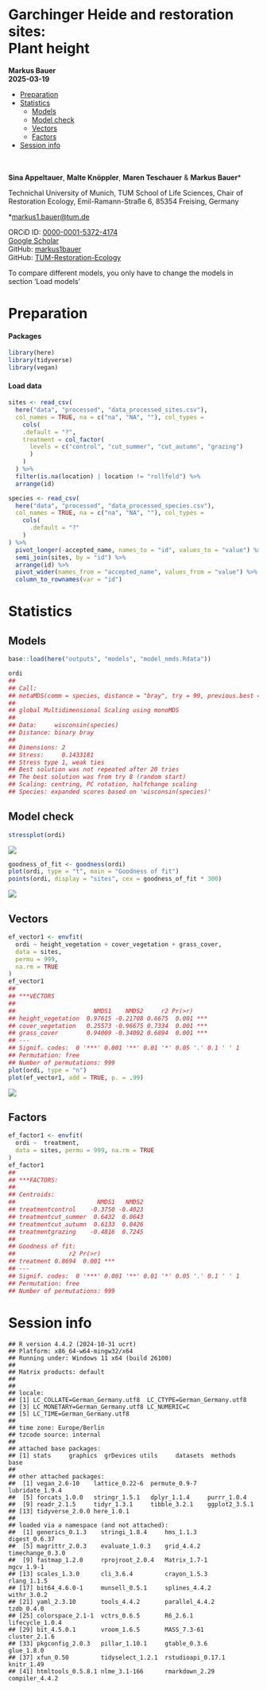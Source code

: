 Garchinger Heide and restoration sites: <br> Plant height
================
<b>Markus Bauer</b> <br>
<b>2025-03-19</b>

- [Preparation](#preparation)
- [Statistics](#statistics)
  - [Models](#models)
  - [Model check](#model-check)
  - [Vectors](#vectors)
  - [Factors](#factors)
- [Session info](#session-info)

<br/> <br/> <b>Sina Appeltauer</b>, <b>Malte Knöppler</b>, <b>Maren
Teschauer</b> & <b>Markus Bauer</b>\*

Technichal University of Munich, TUM School of Life Sciences, Chair of
Restoration Ecology, Emil-Ramann-Straße 6, 85354 Freising, Germany

\*<markus1.bauer@tum.de>

ORCiD ID: [0000-0001-5372-4174](https://orcid.org/0000-0001-5372-4174)
<br> [Google
Scholar](https://scholar.google.de/citations?user=oHhmOkkAAAAJ&hl=de&oi=ao)
<br> GitHub: [markus1bauer](https://github.com/markus1bauer) <br>
GitHub:
[TUM-Restoration-Ecology](https://github.com/TUM-Restoration-Ecology)

To compare different models, you only have to change the models in
section ‘Load models’

# Preparation

#### Packages

``` r
library(here)
library(tidyverse)
library(vegan)
```

#### Load data

``` r
sites <- read_csv(
  here("data", "processed", "data_processed_sites.csv"),
  col_names = TRUE, na = c("na", "NA", ""), col_types =
    cols(
    .default = "?",
    treatment = col_factor(
      levels = c("control", "cut_summer", "cut_autumn", "grazing")
      )
    )
  ) %>%
  filter(is.na(location) | location != "rollfeld") %>%
  arrange(id)

species <- read_csv(
  here("data", "processed", "data_processed_species.csv"),
  col_names = TRUE, na = c("na", "NA", ""), col_types =
    cols(
      .default = "?"
    )
) %>%
  pivot_longer(-accepted_name, names_to = "id", values_to = "value") %>%
  semi_join(sites, by = "id") %>%
  arrange(id) %>%
  pivot_wider(names_from = "accepted_name", values_from = "value") %>%
  column_to_rownames(var = "id")
```

# Statistics

## Models

``` r
base::load(here("outputs", "models", "model_nmds.Rdata"))
```

``` r
ordi
## 
## Call:
## metaMDS(comm = species, distance = "bray", try = 99, previous.best = TRUE,      binary = TRUE, na.rm = TRUE) 
## 
## global Multidimensional Scaling using monoMDS
## 
## Data:     wisconsin(species) 
## Distance: binary bray 
## 
## Dimensions: 2 
## Stress:     0.1433181 
## Stress type 1, weak ties
## Best solution was not repeated after 20 tries
## The best solution was from try 8 (random start)
## Scaling: centring, PC rotation, halfchange scaling 
## Species: expanded scores based on 'wisconsin(species)'
```

## Model check

``` r
stressplot(ordi)
```

![](model_check_nmds_files/figure-gfm/model-check-1.png)<!-- -->

``` r
goodness_of_fit <- goodness(ordi)
plot(ordi, type = "t", main = "Goodness of fit")
points(ordi, display = "sites", cex = goodness_of_fit * 300)
```

![](model_check_nmds_files/figure-gfm/model-check-2.png)<!-- -->

## Vectors

``` r
ef_vector1 <- envfit(
  ordi ~ height_vegetation + cover_vegetation + grass_cover,
  data = sites,
  permu = 999,
  na.rm = TRUE
)
ef_vector1
## 
## ***VECTORS
## 
##                      NMDS1    NMDS2     r2 Pr(>r)    
## height_vegetation  0.97615 -0.21708 0.6675  0.001 ***
## cover_vegetation   0.25573 -0.96675 0.7334  0.001 ***
## grass_cover        0.94009 -0.34092 0.6894  0.001 ***
## ---
## Signif. codes:  0 '***' 0.001 '**' 0.01 '*' 0.05 '.' 0.1 ' ' 1
## Permutation: free
## Number of permutations: 999
plot(ordi, type = "n")
plot(ef_vector1, add = TRUE, p. = .99)
```

![](model_check_nmds_files/figure-gfm/r2-1.png)<!-- -->

## Factors

``` r
ef_factor1 <- envfit(
  ordi ~  treatment,
  data = sites, permu = 999, na.rm = TRUE
)
ef_factor1
## 
## ***FACTORS:
## 
## Centroids:
##                       NMDS1   NMDS2
## treatmentcontrol    -0.3750 -0.4023
## treatmentcut_summer  0.6432  0.0643
## treatmentcut_autumn  0.6133  0.0426
## treatmentgrazing    -0.4816  0.7245
## 
## Goodness of fit:
##               r2 Pr(>r)    
## treatment 0.8694  0.001 ***
## ---
## Signif. codes:  0 '***' 0.001 '**' 0.01 '*' 0.05 '.' 0.1 ' ' 1
## Permutation: free
## Number of permutations: 999
```

# Session info

    ## R version 4.4.2 (2024-10-31 ucrt)
    ## Platform: x86_64-w64-mingw32/x64
    ## Running under: Windows 11 x64 (build 26100)
    ## 
    ## Matrix products: default
    ## 
    ## 
    ## locale:
    ## [1] LC_COLLATE=German_Germany.utf8  LC_CTYPE=German_Germany.utf8   
    ## [3] LC_MONETARY=German_Germany.utf8 LC_NUMERIC=C                   
    ## [5] LC_TIME=German_Germany.utf8    
    ## 
    ## time zone: Europe/Berlin
    ## tzcode source: internal
    ## 
    ## attached base packages:
    ## [1] stats     graphics  grDevices utils     datasets  methods   base     
    ## 
    ## other attached packages:
    ##  [1] vegan_2.6-10    lattice_0.22-6  permute_0.9-7   lubridate_1.9.4
    ##  [5] forcats_1.0.0   stringr_1.5.1   dplyr_1.1.4     purrr_1.0.4    
    ##  [9] readr_2.1.5     tidyr_1.3.1     tibble_3.2.1    ggplot2_3.5.1  
    ## [13] tidyverse_2.0.0 here_1.0.1     
    ## 
    ## loaded via a namespace (and not attached):
    ##  [1] generics_0.1.3    stringi_1.8.4     hms_1.1.3         digest_0.6.37    
    ##  [5] magrittr_2.0.3    evaluate_1.0.3    grid_4.4.2        timechange_0.3.0 
    ##  [9] fastmap_1.2.0     rprojroot_2.0.4   Matrix_1.7-1      mgcv_1.9-1       
    ## [13] scales_1.3.0      cli_3.6.4         crayon_1.5.3      rlang_1.1.5      
    ## [17] bit64_4.6.0-1     munsell_0.5.1     splines_4.4.2     withr_3.0.2      
    ## [21] yaml_2.3.10       tools_4.4.2       parallel_4.4.2    tzdb_0.4.0       
    ## [25] colorspace_2.1-1  vctrs_0.6.5       R6_2.6.1          lifecycle_1.0.4  
    ## [29] bit_4.5.0.1       vroom_1.6.5       MASS_7.3-61       cluster_2.1.6    
    ## [33] pkgconfig_2.0.3   pillar_1.10.1     gtable_0.3.6      glue_1.8.0       
    ## [37] xfun_0.50         tidyselect_1.2.1  rstudioapi_0.17.1 knitr_1.49       
    ## [41] htmltools_0.5.8.1 nlme_3.1-166      rmarkdown_2.29    compiler_4.4.2
